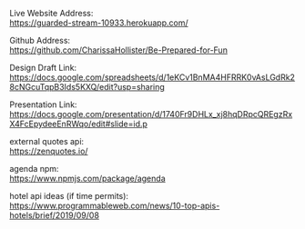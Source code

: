 Live Website Address:  
https://guarded-stream-10933.herokuapp.com/

Github Address:  
https://github.com/CharissaHollister/Be-Prepared-for-Fun

Design Draft Link:  
https://docs.google.com/spreadsheets/d/1eKCv1BnMA4HFRRK0vAsLGdRk28cNGcuTqpB3Ids5KXQ/edit?usp=sharing

Presentation Link:  
https://docs.google.com/presentation/d/1740Fr9DHLx_xj8hqDRpcQREgzRxX4FcEpydeeEnRWqo/edit#slide=id.p

external quotes api:  
https://zenquotes.io/

agenda npm:  
https://www.npmjs.com/package/agenda

hotel api ideas (if time permits):  
https://www.programmableweb.com/news/10-top-apis-hotels/brief/2019/09/08  
